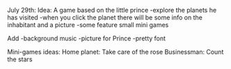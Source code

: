 July 29th:
Idea: A game based on the little prince
-explore the planets he has visited
-when you click the planet there will be some info on the inhabitant and a picture
-some feature small mini games

Add
-background music
-picture for Prince
-pretty font

Mini-games ideas:
Home planet: Take care of the rose
Businessman: Count the stars
